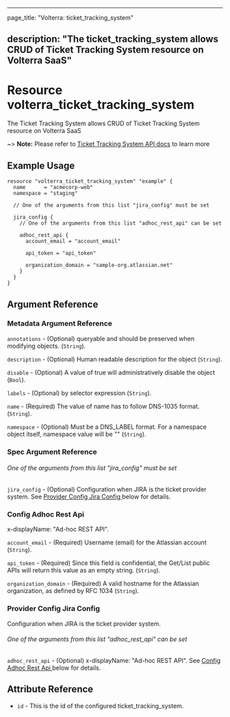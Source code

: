 ---

page_title: "Volterra: ticket_tracking_system"

description: "The ticket_tracking_system allows CRUD of Ticket Tracking System resource on Volterra SaaS"
---------------------------------------------------------------------------------------------------------

Resource volterra_ticket_tracking_system
========================================

The Ticket Tracking System allows CRUD of Ticket Tracking System resource on Volterra SaaS

~> **Note:** Please refer to [Ticket Tracking System API docs](https://docs.cloud.f5.com/docs-v2/api/ticket-tracking-system) to learn more

Example Usage
-------------

```hcl
resource "volterra_ticket_tracking_system" "example" {
  name      = "acmecorp-web"
  namespace = "staging"

  // One of the arguments from this list "jira_config" must be set

  jira_config {
    // One of the arguments from this list "adhoc_rest_api" can be set

    adhoc_rest_api {
      account_email = "account_email"

      api_token = "api_token"

      organization_domain = "sample-org.atlassian.net"
    }
  }
}

```

Argument Reference
------------------

### Metadata Argument Reference

`annotations` - (Optional) queryable and should be preserved when modifying objects. (`String`).

`description` - (Optional) Human readable description for the object (`String`).

`disable` - (Optional) A value of true will administratively disable the object (`Bool`).

`labels` - (Optional) by selector expression (`String`).

`name` - (Required) The value of name has to follow DNS-1035 format. (`String`).

`namespace` - (Optional) Must be a DNS_LABEL format. For a namespace object itself, namespace value will be "" (`String`).

### Spec Argument Reference

###### One of the arguments from this list "jira_config" must be set

`jira_config` - (Optional) Configuration when JIRA is the ticket provider system. See [Provider Config Jira Config ](#provider-config-jira-config) below for details.

### Config Adhoc Rest Api

x-displayName: "Ad-hoc REST API".

`account_email` - (Required) Username (email) for the Atlassian account (`String`).

`api_token` - (Required) Since this field is confidential, the Get/List public APIs will return this value as an empty string. (`String`).

`organization_domain` - (Required) A valid hostname for the Atlassian organization, as defined by RFC 1034 (`String`).

### Provider Config Jira Config

Configuration when JIRA is the ticket provider system.

###### One of the arguments from this list "adhoc_rest_api" can be set

`adhoc_rest_api` - (Optional) x-displayName: "Ad-hoc REST API". See [Config Adhoc Rest Api ](#config-adhoc-rest-api) below for details.

Attribute Reference
-------------------

-	`id` - This is the id of the configured ticket_tracking_system.
